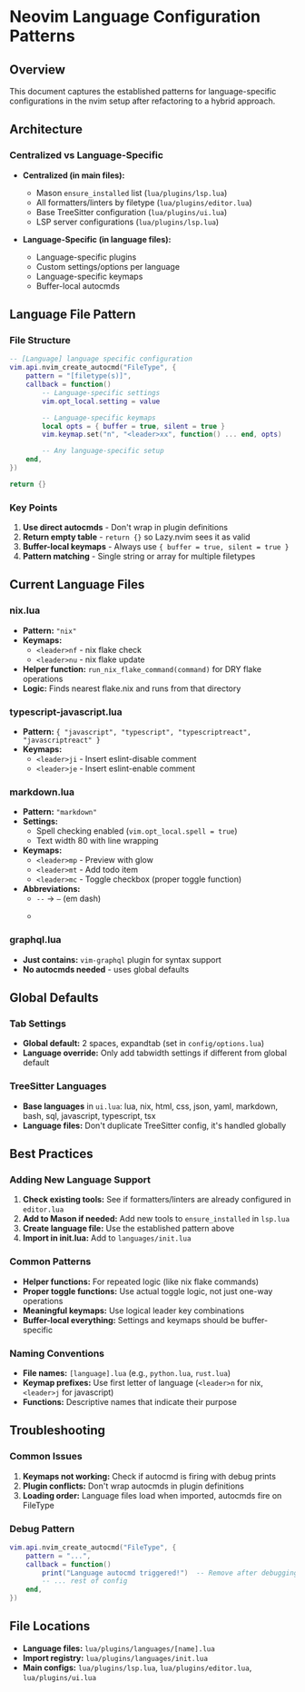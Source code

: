 # Neovim Language Configuration Patterns

## Overview

This document captures the established patterns for language-specific configurations in the nvim setup after refactoring to a hybrid approach.

## Architecture

### Centralized vs Language-Specific

- **Centralized (in main files):**
  - Mason `ensure_installed` list (`lua/plugins/lsp.lua`)
  - All formatters/linters by filetype (`lua/plugins/editor.lua`)
  - Base TreeSitter configuration (`lua/plugins/ui.lua`)
  - LSP server configurations (`lua/plugins/lsp.lua`)

- **Language-Specific (in language files):**
  - Language-specific plugins
  - Custom settings/options per language
  - Language-specific keymaps
  - Buffer-local autocmds

## Language File Pattern

### File Structure

```lua
-- [Language] language specific configuration
vim.api.nvim_create_autocmd("FileType", {
	pattern = "[filetype(s)]",
	callback = function()
		-- Language-specific settings
		vim.opt_local.setting = value

		-- Language-specific keymaps
		local opts = { buffer = true, silent = true }
		vim.keymap.set("n", "<leader>xx", function() ... end, opts)

		-- Any language-specific setup
	end,
})

return {}
```

### Key Points

1. **Use direct autocmds** - Don't wrap in plugin definitions
2. **Return empty table** - `return {}` so Lazy.nvim sees it as valid
3. **Buffer-local keymaps** - Always use `{ buffer = true, silent = true }`
4. **Pattern matching** - Single string or array for multiple filetypes

## Current Language Files

### nix.lua

- **Pattern:** `"nix"`
- **Keymaps:**
  - `<leader>nf` - nix flake check
  - `<leader>nu` - nix flake update
- **Helper function:** `run_nix_flake_command(command)` for DRY flake operations
- **Logic:** Finds nearest flake.nix and runs from that directory

### typescript-javascript.lua

- **Pattern:** `{ "javascript", "typescript", "typescriptreact", "javascriptreact" }`
- **Keymaps:**
  - `<leader>ji` - Insert eslint-disable comment
  - `<leader>je` - Insert eslint-enable comment

### markdown.lua

- **Pattern:** `"markdown"`
- **Settings:**
  - Spell checking enabled (`vim.opt_local.spell = true`)
  - Text width 80 with line wrapping
- **Keymaps:**
  - `<leader>mp` - Preview with glow
  - `<leader>mt` - Add todo item
  - `<leader>mc` - Toggle checkbox (proper toggle function)
- **Abbreviations:**
  - `--` → `—` (em dash)
  - ```→ code block with cursor in middle

    ```

### graphql.lua

- **Just contains:** `vim-graphql` plugin for syntax support
- **No autocmds needed** - uses global defaults

## Global Defaults

### Tab Settings

- **Global default:** 2 spaces, expandtab (set in `config/options.lua`)
- **Language override:** Only add tabwidth settings if different from global default

### TreeSitter Languages

- **Base languages** in `ui.lua`: lua, nix, html, css, json, yaml, markdown, bash, sql, javascript, typescript, tsx
- **Language files:** Don't duplicate TreeSitter config, it's handled globally

## Best Practices

### Adding New Language Support

1. **Check existing tools:** See if formatters/linters are already configured in `editor.lua`
2. **Add to Mason if needed:** Add new tools to `ensure_installed` in `lsp.lua`
3. **Create language file:** Use the established pattern above
4. **Import in init.lua:** Add to `languages/init.lua`

### Common Patterns

- **Helper functions:** For repeated logic (like nix flake commands)
- **Proper toggle functions:** Use actual toggle logic, not just one-way operations
- **Meaningful keymaps:** Use logical leader key combinations
- **Buffer-local everything:** Settings and keymaps should be buffer-specific

### Naming Conventions

- **File names:** `[language].lua` (e.g., `python.lua`, `rust.lua`)
- **Keymap prefixes:** Use first letter of language (`<leader>n` for nix, `<leader>j` for javascript)
- **Functions:** Descriptive names that indicate their purpose

## Troubleshooting

### Common Issues

1. **Keymaps not working:** Check if autocmd is firing with debug prints
2. **Plugin conflicts:** Don't wrap autocmds in plugin definitions
3. **Loading order:** Language files load when imported, autocmds fire on FileType

### Debug Pattern

```lua
vim.api.nvim_create_autocmd("FileType", {
	pattern = "...",
	callback = function()
		print("Language autocmd triggered!")  -- Remove after debugging
		-- ... rest of config
	end,
})
```

## File Locations

- **Language files:** `lua/plugins/languages/[name].lua`
- **Import registry:** `lua/plugins/languages/init.lua`
- **Main configs:** `lua/plugins/lsp.lua`, `lua/plugins/editor.lua`, `lua/plugins/ui.lua`

